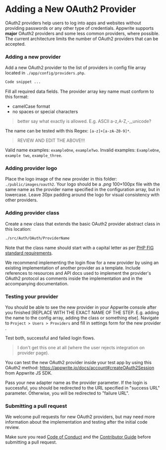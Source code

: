 # Adding a New OAuth2 Provider

OAuth2 providers help users to log into apps and websites without providing passwords or any other type of credentials. Appwrite supports **major** OAuth2 providers and some less common providers, where possible. The current architecture limits the number of OAuth2 providers that can be accepted.

### Adding a new provider

Add a new OAuth2 provider to the list of providers in config file array located in `./app/config/providers.php`.

```php
Code snippet ...
```

Fill all required data fields. The provider array key name must conform to this format:

- camelCase format 
- no spaces or special characters 
> better say what exactly is allowed. E.g. ASCII a-z,A-Z,-,_unicode?

The name can be tested with this Regex: `[a-z]+[a-zA-Z0-9]*`.
> REVIEW AND EDIT THE ABOVE!!!

Valid name examples: `exampleOne`, `exampleTwo`. Invalid examples: `ExampleOne`, `example two`, `example_three`.

### Adding provider logo

Place the logo image of the new provider in this folder: `./public/images/oauth2`. Your logo should be a *.png* 100×100px file with the same name as the provider name specified in the configuration array, but in lowercase. Leave 30px padding around the logo for visual consistency with other providers.

### Adding provider class

Create a new class that extends the basic OAuth2 provider abstract class in this location:

```bash
./src/Auth/OAuth/ProviderName
```

Note that the class name should start with a capital letter as per [PHP FIG standard requirements](https://www.php-fig.org/bylaws/psr-naming-conventions/).

We recommend implementing the login flow for a new provider by using an existing implementation of another provider as a template. Include references to resources and API docs used to implement the provider's OAuth2 protocol as comments inside the implementation and in the accompanying documentation.

### Testing your provider

You should be able to see the new provider in your Appwrite console after you finished [REPLACE WITH THE EXACT NAME OF THE STEP. E.g. adding the name to the config array, adding the class or something else]. Navigate to `Project > Users > Providers` and fill in settings form for the new provider .

Test both, successful and failed login flows. 
> I don't get this one at all (where the user rejects integration on provider page).

You can test the new OAuth2 provider inside your test app by using this OAuth2 method: https://appwrite.io/docs/account#createOAuth2Session from Appwrite JS SDK.

Pass your new adapter name as the provider parameter. If the login is successful, you should be redirected to the URL specified in "success URL" parameter. Otherwise, you will be redirected to "failure URL".

### Submitting a pull request

We welcome pull requests for new OAuth2 providers, but may need more information about the implementation and testing after the initial code review.

Make sure you read [Code of Conduct](../CODE_OF_CONDUCT.md) and the [Contributor Guide](../CONTRIBUTING.md) before submitting a pull request.
